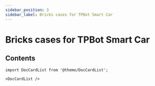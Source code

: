 ```yaml
---
sidebar_position: 3
sidebar_label: Bricks cases for TPBot Smart Car
---
```


#  Bricks cases for TPBot Smart Car

## Contents

```mdx-code-block
import DocCardList from '@theme/DocCardList';

<DocCardList />
```
